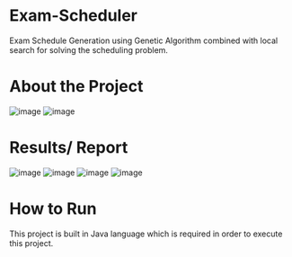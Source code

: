 # Exam-Scheduler
Exam Schedule Generation using Genetic Algorithm combined with local search for solving the scheduling problem.

# About the Project
![image](https://user-images.githubusercontent.com/52096838/121309171-4ee71880-c91b-11eb-85ea-98c85ca81a90.png)
![image](https://user-images.githubusercontent.com/52096838/121309251-645c4280-c91b-11eb-836e-b2827a36eba8.png)

# Results/ Report
![image](https://user-images.githubusercontent.com/52096838/121309360-86ee5b80-c91b-11eb-8993-5b799d5f83e6.png)
![image](https://user-images.githubusercontent.com/52096838/121309417-979ed180-c91b-11eb-8ac1-e66116326911.png)
![image](https://user-images.githubusercontent.com/52096838/121309448-a1c0d000-c91b-11eb-9532-6e157f154dc4.png)
![image](https://user-images.githubusercontent.com/52096838/121309501-b0a78280-c91b-11eb-8e6c-0bed83df35e8.png)

# How to Run
This project is built in Java language which is required in order to execute this project.



